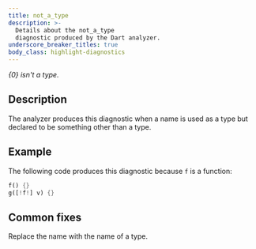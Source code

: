 ```yaml
---
title: not_a_type
description: >-
  Details about the not_a_type
  diagnostic produced by the Dart analyzer.
underscore_breaker_titles: true
body_class: highlight-diagnostics
---
```


_{0} isn't a type._

## Description

The analyzer produces this diagnostic when a name is used as a type but
declared to be something other than a type.

## Example

The following code produces this diagnostic because `f` is a function:

```dart
f() {}
g([!f!] v) {}
```

## Common fixes

Replace the name with the name of a type.
